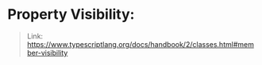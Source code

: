 # Property Visibility: 
> Link: https://www.typescriptlang.org/docs/handbook/2/classes.html#member-visibility

